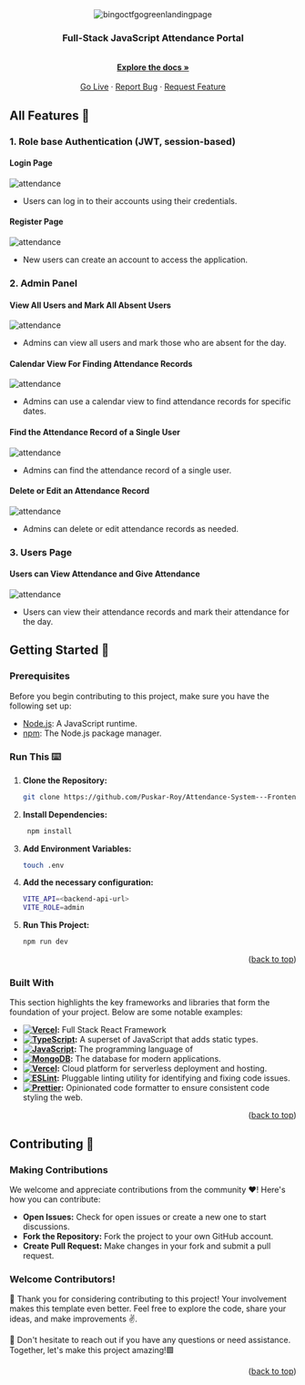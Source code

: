 <a name="readme-top"></a>


<br />
<div align="center">
  
  ![bingoctfgogreenlandingpage](https://res.cloudinary.com/dky3cpvtf/image/upload/v1711051483/Attendance%20App/4_mce9vo.png)
  
<h3 align="center">Full-Stack JavaScript 
Attendance Portal</h3>
  <p align="center">
    <br />
    <a href="https://github.com/Puskar-Roy/bingoCTF"><strong>Explore the docs »</strong></a>
    <br />
    <br />
    <a href="https://bingoctf.vercel.app">Go Live</a>
    ·
    <a href="https://github.com/Puskar-Roy/Attendance-System---Frontend/issues">Report Bug</a>
    ·
    <a href="https://github.com/Puskar-Roy/Attendance-System---Frontend/issues">Request Feature</a>
  </p>
</div>

 ## All Features 🌟 

 ### 1. Role base Authentication (JWT, session-based)
 
#### Login Page
 
 ![attendance](https://res.cloudinary.com/dky3cpvtf/image/upload/v1711051459/Attendance%20App/1_wftrnk.png)
 
 - Users can log in to their accounts using their credentials.

 #### Register Page 

 ![attendance](https://res.cloudinary.com/dky3cpvtf/image/upload/v1711051472/Attendance%20App/2_jqjyzd.png)

 - New users can create an account to access the application.

  ### 2. Admin Panel
  
  #### View All Users and Mark All Absent Users
    
  ![attendance](https://res.cloudinary.com/dky3cpvtf/image/upload/v1711051477/Attendance%20App/3_k6jpgj.png)
  
  - Admins can view all users and mark those who are absent for the day.

#### Calendar View For Finding Attendance Records
    
  ![attendance](https://res.cloudinary.com/dky3cpvtf/image/upload/v1711051483/Attendance%20App/4_mce9vo.png)

 - Admins can use a calendar view to find attendance records for specific dates. 


#### Find the Attendance Record of a Single User
    
  ![attendance](https://res.cloudinary.com/dky3cpvtf/image/upload/v1711051495/Attendance%20App/5_h2exa4.png)
  
- Admins can find the attendance record of a single user.  


#### Delete or Edit an Attendance Record
    
  ![attendance](https://res.cloudinary.com/dky3cpvtf/image/upload/v1711051503/Attendance%20App/6_houtbs.png)

 - Admins can delete or edit attendance records as needed. 

### 3. Users Page

#### Users can View Attendance and Give Attendance

![attendance](https://res.cloudinary.com/dky3cpvtf/image/upload/v1711051514/Attendance%20App/7_sgj5te.png)

- Users can view their attendance records and mark their attendance for the day.
  

## Getting Started 🚀


### Prerequisites
Before you begin contributing to this project, make sure you have the following set up:

- [Node.js](https://nodejs.org/): A JavaScript runtime.
- [npm](https://www.npmjs.com/): The Node.js package manager.

### Run This ⌨️

1. **Clone the Repository:**
   ```bash
   git clone https://github.com/Puskar-Roy/Attendance-System---Frontend
   ```
2. **Install Dependencies:**
   ```bash
    npm install
   ```
3. **Add Environment Variables:**
   ```bash
   touch .env
   ```
4. **Add the necessary configuration:**
   
   ```bash
   VITE_API=<backend-api-url>
   VITE_ROLE=admin
   ```
5. **Run This Project:**
   ```bash
   npm run dev
   ```

   <p align="right">(<a href="#readme-top">back to top</a>)</p>






### Built With

This section highlights the key frameworks and libraries that form the foundation of your project. Below are some notable examples:


- **[![Vercel](https://img.shields.io/badge/Next.JS-000000?style=for-the-badge&logo=vercel&logoColor=white)](https://vercel.com/):** Full Stack React Framework
- **[![TypeScript](https://shields.io/badge/TypeScript-3178C6?logo=TypeScript&logoColor=FFF&style=flat-square)](https://www.typescriptlang.org/):** A superset of JavaScript that adds static types.
- **[![JavaScript](https://img.shields.io/badge/JavaScript-323330?style=for-the-badge&logo=javascript&logoColor=F7DF1E)](https://developer.mozilla.org/en-US/docs/Web/JavaScript):** The programming language of 
- **[![MongoDB](https://img.shields.io/badge/MongoDB-4EA94B?style=for-the-badge&logo=mongodb&logoColor=white)](https://www.mongodb.com/):** The database for modern applications.
- **[![Vercel](https://img.shields.io/badge/Vercel-000000?style=for-the-badge&logo=vercel&logoColor=white)](https://vercel.com/):** Cloud platform for serverless deployment and hosting.
- **[![ESLint](https://img.shields.io/badge/ESLint-4B32C3?style=for-the-badge&logo=eslint&logoColor=white)](https://eslint.org/):** Pluggable linting utility for identifying and fixing code issues.
- **[![Prettier](https://img.shields.io/badge/Prettier-F7B93E?style=for-the-badge&logo=prettier&logoColor=white)](https://prettier.io/):** Opinionated code formatter to ensure consistent code styling the web.



<p align="right">(<a href="#readme-top">back to top</a>)</p>


   
## Contributing 🌟   
### Making Contributions

We welcome and appreciate contributions from the community ❤️! Here's how you can contribute:

- **Open Issues:** Check for open issues or create a new one to start discussions.
- **Fork the Repository:** Fork the project to your own GitHub account.
- **Create Pull Request:** Make changes in your fork and submit a pull request.

### Welcome Contributors!

🚀 Thank you for considering contributing to this project! Your involvement makes this template even better. Feel free to explore the code, share your ideas, and make improvements ✌️.

🌟 Don't hesitate to reach out if you have any questions or need assistance. Together, let's make this project amazing!🟩

<p align="right">(<a href="#readme-top">back to top</a>)</p>






